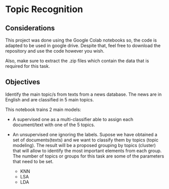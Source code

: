 # Topic Recognition

## Considerations

This project was done using the Google Colab notebooks so, the code is adapted to be used in google drive. Despite that, feel free to download the repository and use the code however you wish.

Also, make sure to extract the .zip files which contain the data that is required for this task.

## Objectives

Identify the main topic/s from texts from a news database. The news are in English and are classified in 5 main topics.

This notebook trains 2 main models:

- A supervised one as a multi-classifier able to assign each document/text with one of the 5 topics.

- An unsupervised one ignoring the labels. Supose we have obtained a set of documents(texts) and we want to classify them by topics (topic modeling). The result will be a proposed grouping by topics (cluster) that will allow to identify the most important elements from each group. The number of topics or groups for this task are some of the parameters that need to be set.
  - KNN
  - LSA
  - LDA
